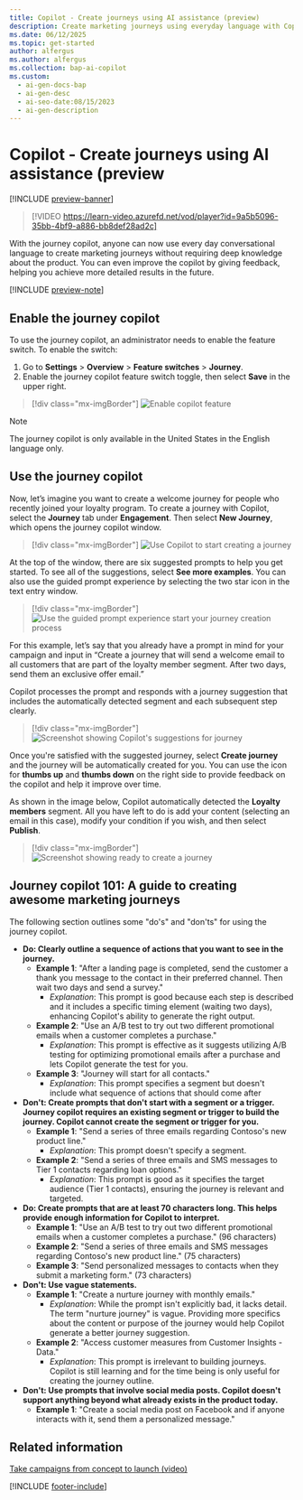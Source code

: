 ```yaml
---
title: Copilot - Create journeys using AI assistance (preview)
description: Create marketing journeys using everyday language with Copilot. Enable the feature, provide feedback, and streamline your marketing efforts.
ms.date: 06/12/2025
ms.topic: get-started
author: alfergus
ms.author: alfergus
ms.collection: bap-ai-copilot
ms.custom:
  - ai-gen-docs-bap
  - ai-gen-desc
  - ai-seo-date:08/15/2023
  - ai-gen-description
---
```


# Copilot - Create journeys using AI assistance (preview

[!INCLUDE [preview-banner](~/../shared-content/shared/preview-includes/preview-banner.md)]

> [!VIDEO https://learn-video.azurefd.net/vod/player?id=9a5b5096-35bb-4bf9-a886-bb8def28ad2c]

With the journey copilot, anyone can now use every day conversational language to create marketing journeys without requiring deep knowledge about the product. You can even improve the copilot by giving feedback, helping you achieve more detailed results in the future.

[!INCLUDE [preview-note](~/../shared-content/shared/preview-includes/preview-note.md)]

## Enable the journey copilot

To use the journey copilot, an administrator needs to enable the feature switch. To enable the switch:
1. Go to **Settings** > **Overview** > **Feature switches** > **Journey**.
1. Enable the journey copilot feature switch toggle, then select **Save** in the upper right.

> [!div class="mx-imgBorder"]
> ![Enable copilot feature](media/real-time-marketing-enable-copilot.png "Enable copilot feature")

> [!NOTE]
> The journey copilot is only available in the United States in the English language only.

## Use the journey copilot

Now, let’s imagine you want to create a welcome journey for people who recently joined your loyalty program. To create a journey with Copilot, select the **Journey** tab under **Engagement**. Then select **New Journey**, which opens the journey copilot window.

> [!div class="mx-imgBorder"]
> ![Use Copilot to start creating a journey](media/real-time-marketing-use-copilot-for-journey-creation.png "[Use Copilot to start creating a journey")

At the top of the window, there are six suggested prompts to help you get started. To see all of the suggestions, select **See more examples**. You can also use the guided prompt experience by selecting the two star icon in the text entry window.

> [!div class="mx-imgBorder"]
> ![Use the guided prompt experience start your journey creation process](media/real-time-marketing-use-prompts-to-get-started.png "Use guided prompt experience to start your journey creation process")

For this example, let’s say that you already have a prompt in mind for your campaign and input in “Create a journey that will send a welcome email to all customers that are part of the loyalty member segment. After two days, send them an exclusive offer email.”

Copilot processes the prompt and responds with a journey suggestion that includes the automatically detected segment and each subsequent step clearly.

> [!div class="mx-imgBorder"]
> ![Screenshot showing Copilot's suggestions for journey](media/real-time-marketing-copilot-suggested-journey-tasks.png "Screenshot showing Copilot's suggestions for journey")

Once you're satisfied with the suggested journey, select **Create journey** and the journey will be automatically created for you. You can use the icon for **thumbs up** and **thumbs down** on the right side to provide feedback on the copilot and help it improve over time.

As shown in the image below, Copilot automatically detected the **Loyalty members** segment. All you have left to do is add your content (selecting an email in this case), modify your condition if you wish, and then select **Publish**.

> [!div class="mx-imgBorder"]
> ![Screenshot showing ready to create a journey](media/real-time-marketing-ready-to-create-journey.png "Screenshot showing ready to create a journey")

## Journey copilot 101: A guide to creating awesome marketing journeys

The following section outlines some "do's" and "don'ts" for using the journey copilot.

- **Do: Clearly outline a sequence of actions that you want to see in the journey.**
    - **Example 1**: "After a landing page is completed, send the customer a thank you message to the contact in their preferred channel. Then wait two days and send a survey."
        - *Explanation*: This prompt is good because each step is described and it includes a specific timing element (waiting two days), enhancing Copilot's ability to generate the right output.
    - **Example 2**: "Use an A/B test to try out two different promotional emails when a customer completes a purchase."
        - *Explanation*: This prompt is effective as it suggests utilizing A/B testing for optimizing promotional emails after a purchase and lets Copilot generate the test for you.
    - **Example 3**: "Journey will start for all contacts."
        - *Explanation*: This prompt specifies a segment but doesn't include what sequence of actions that should come after
- **Don't: Create prompts that don't start with a segment or a trigger. Journey copilot requires an existing segment or trigger to build the journey. Copilot cannot create the segment or trigger for you.**
    - **Example 1**: "Send a series of three emails regarding Contoso's new product line."
        - *Explanation*: This prompt doesn't specify a segment.
    - **Example 2**: "Send a series of three emails and SMS messages to Tier 1 contacts regarding loan options."
        - *Explanation*:  This prompt is good as it specifies the target audience (Tier 1 contacts), ensuring the journey is relevant and targeted.
- **Do: Create prompts that are at least 70 characters long. This helps provide enough information for Copilot to interpret.**
    - **Example 1**: "Use an A/B test to try out two different promotional emails when a customer completes a purchase." (96 characters)
    - **Example 2**: "Send a series of three emails and SMS messages regarding Contoso's new product line." (75 characters)
    - **Example 3**: "Send personalized messages to contacts when they submit a marketing form." (73 characters)
- **Don't: Use vague statements.**
    - **Example 1**: "Create a nurture journey with monthly emails."
        - *Explanation*: While the prompt isn't explicitly bad, it lacks detail. The term "nurture journey" is vague. Providing more specifics about the content or purpose of the journey would help Copilot generate a better journey suggestion.
    - **Example 2**: "Access customer measures from Customer Insights - Data."
        - *Explanation*: This prompt is irrelevant to building journeys. Copilot is still learning and for the time being is only useful for creating the journey outline.
- **Don't: Use prompts that involve social media posts. Copilot doesn't support anything beyond what already exists in the product today.**
    - **Example 1**: "Create a social media post on Facebook and if anyone interacts with it, send them a personalized message."

## Related information

[Take campaigns from concept to launch (video)](https://youtu.be/tgHOPefdYzA)

[!INCLUDE [footer-include](./includes/footer-banner.md)]
